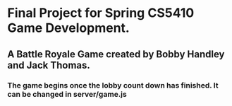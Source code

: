 # Final Project for Spring CS5410 Game Development. 

## A Battle Royale Game created by Bobby Handley and Jack Thomas.

### The game begins once the lobby count down has finished. It can be changed in server/game.js
